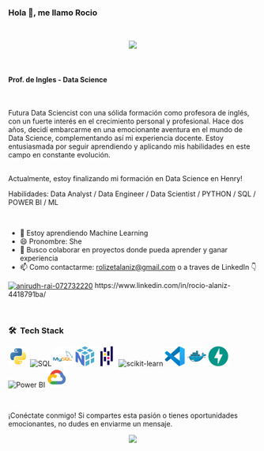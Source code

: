 
### Hola 👋, me llamo Rocio

<br>

<p align="center">
  <img src="https://i.giphy.com/media/v1.Y2lkPTc5MGI3NjExbWYyMDFkcjRoaTc3d2huMGw5eHc4b3dqdjQyNGxoNjI5NHQ1aXJtNCZlcD12MV9pbnRlcm5hbF9naWZfYnlfaWQmY3Q9Zw/4rL0k8t2mSmWbzO8fl/giphy.gif" width="300" />
</p>

<br>

#### Prof. de Ingles - Data Science

<br>

Futura Data Sciencist con una sólida formación como profesora de inglés, con un fuerte interés en el crecimiento personal y profesional. Hace dos años, decidí embarcarme en una emocionante aventura en el mundo de Data Science, complementando así mi experiencia docente. Estoy entusiasmada por seguir aprendiendo y aplicando mis habilidades en este campo en constante evolución.

<br>
Actualmente, estoy finalizando mi formación en Data Science en Henry!

<br>

Habilidades: Data Analyst / Data Engineer / Data Scientist / PYTHON / SQL / POWER BI / ML

<br>

- 🌱 Estoy aprendiendo Machine Learning 
- 😄 Pronombre: She 
- 👯 Busco colaborar en proyectos donde pueda aprender y ganar experiencia
- 📫 Como contactarme: rolizetalaniz@gmail.com o a traves de LinkedIn 👇

<p align="left">
<a href="https://linkedin.com/in/anirudh-rai-072732220" target="blank"><img align="center" src="https://raw.githubusercontent.com/rahuldkjain/github-profile-readme-generator/master/src/images/icons/Social/linked-in-alt.svg" alt="anirudh-rai-072732220" height="30" width="40" /></a> https://www.linkedin.com/in/rocio-alaniz-4418791ba/
</p>

<br>

### 🛠 &nbsp;Tech Stack

<p align="left">
  <img src="https://raw.githubusercontent.com/devicons/devicon/master/icons/python/python-original.svg" alt="python" width="40" height="40"/>
  <img src="https://img.icons8.com/ios-filled/50/000000/sql.png" alt="SQL" width="40" height="40"/>
  <img src="https://raw.githubusercontent.com/devicons/devicon/master/icons/mysql/mysql-original-wordmark.svg" alt="mysql" width="40" height="40"/> 
  <img src="https://raw.githubusercontent.com/devicons/devicon/master/icons/numpy/numpy-original.svg" alt="numpy" width="40" height="40"/> 
  <img src="https://raw.githubusercontent.com/devicons/devicon/master/icons/pandas/pandas-original.svg" alt="pandas" width="40" height="40"/> 
  <img src="https://upload.wikimedia.org/wikipedia/commons/0/05/Scikit_learn_logo_small.svg" alt="scikit-learn" width="40" height="40"/> 
  <img src="https://raw.githubusercontent.com/devicons/devicon/master/icons/vscode/vscode-original.svg" alt="Visual Studio Code" width="40" height="40"/> 
  <img src="https://raw.githubusercontent.com/devicons/devicon/master/icons/docker/docker-original.svg" alt="docker" width="40" height="40"/> 
  <img src="https://raw.githubusercontent.com/devicons/devicon/master/icons/fastapi/fastapi-original.svg" alt="fastapi" width="40" height="40"/> 
  <img src="https://github.com/microsoft/PowerBI-Icons/blob/main/SVG/Power-BI.svg" alt="Power BI" width="40" height="40"/>
  <img src="https://raw.githubusercontent.com/devicons/devicon/master/icons/googlecloud/googlecloud-original.svg" alt="Google Cloud Platform" width="40" height="40"/>
</p>

<br>

¡Conéctate conmigo!
Si compartes esta pasión o tienes oportunidades emocionantes, no dudes en enviarme un mensaje.
<br>

<p align="center">
  <img src="https://i.giphy.com/media/v1.Y2lkPTc5MGI3NjExMmZqdDN0MnR2eWo1Mm44YTBzOG8ybjkyYmE1OTUxdjVueGlwczg0YSZlcD12MV9pbnRlcm5hbF9naWZfYnlfaWQmY3Q9Zw/3yRHVLXGeodopGpq7l/giphy.gif" width="300" />
</p>

<br>
